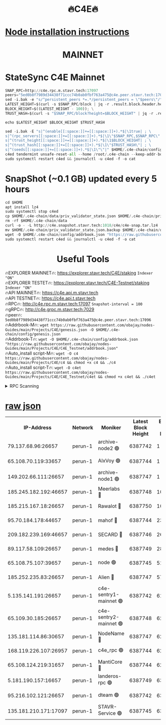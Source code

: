<h1 align="center"> 🔥C4E🔥</h1>

[Node installation instructions](https://github.com/obajay/nodes-Guides/tree/main/Projects/C4E)
=

<h1 align="center"> MAINNET</h1>

# StateSync C4E Mainnet
```python
SNAP_RPC=http://c4e.rpc.m.stavr.tech:17097
peers="5ed0b8f7989d34438f71ccc74b0ab0fbf763a475@c4e.peer.stavr.tech:17096"
sed -i.bak -e "s/^persistent_peers *=.*/persistent_peers = \"$peers\"/" $HOME/.c4e-chain/config/config.toml
LATEST_HEIGHT=$(curl -s $SNAP_RPC/block | jq -r .result.block.header.height); \
BLOCK_HEIGHT=$((LATEST_HEIGHT - 100)); \
TRUST_HASH=$(curl -s "$SNAP_RPC/block?height=$BLOCK_HEIGHT" | jq -r .result.block_id.hash)

echo $LATEST_HEIGHT $BLOCK_HEIGHT $TRUST_HASH

sed -i.bak -E "s|^(enable[[:space:]]+=[[:space:]]+).*$|\1true| ; \
s|^(rpc_servers[[:space:]]+=[[:space:]]+).*$|\1\"$SNAP_RPC,$SNAP_RPC\"| ; \
s|^(trust_height[[:space:]]+=[[:space:]]+).*$|\1$BLOCK_HEIGHT| ; \
s|^(trust_hash[[:space:]]+=[[:space:]]+).*$|\1\"$TRUST_HASH\"| ; \
s|^(seeds[[:space:]]+=[[:space:]]+).*$|\1\"\"|" $HOME/.c4e-chain/config/config.toml
c4ed tendermint unsafe-reset-all --home /root/.c4e-chain --keep-addr-book
sudo systemctl restart c4ed && journalctl -u c4ed -f -o cat
```
# SnapShot (~0.1 GB) updated every 5 hours
```python
cd $HOME
apt install lz4
sudo systemctl stop c4ed
cp $HOME/.c4e-chain/data/priv_validator_state.json $HOME/.c4e-chain/priv_validator_state.json.backup
rm -rf $HOME/.c4e-chain/data
curl -o - -L http://c4e.snapshot.stavr.tech:1018/c4e/c4e-snap.tar.lz4 | lz4 -c -d - | tar -x -C $HOME/.c4e-chain --strip-components 2
mv $HOME/.c4e-chain/priv_validator_state.json.backup $HOME/.c4e-chain/data/priv_validator_state.json
wget -O $HOME/.c4e-chain/config/addrbook.json "https://raw.githubusercontent.com/obajay/nodes-Guides/main/Projects/C4E/addrbook.json"
sudo systemctl restart c4ed && journalctl -u c4ed -f -o cat
```
 <h1 align="center"> Useful Tools</h1>

🔥EXPLORER MAINNET🔥:  https://explorer.stavr.tech/C4E/staking            `Indexer "ON"` \
🔥EXPLORER TESTET🔥:   https://explorer.stavr.tech/C4E-Testnet/staking     `Indexer "ON"` \
🔥API MAINNET🔥:       https://c4e.api.m.stavr.tech \
🔥API TESTNET🔥:       https://c4e.api.t.stavr.tech \
🔥RPC🔥:               http://c4e.rpc.m.stavr.tech:17097                  `Snapshot-interval = 100` \
🔥gRPC🔥:              http://c4e.grpc.m.stavr.tech:7029 \
🔥peer🔥:              `5ed0b8f7989d34438f71ccc74b0ab0fbf763a475@c4e.peer.stavr.tech:17096` \
🔥Addrbook-M🔥:    ```wget https://raw.githubusercontent.com/obajay/nodes-Guides/main/Projects/C4E/genesis.json -O $HOME/.c4e-chain/config/genesis.json``` \
🔥Addrbook-T🔥:    ```wget -O $HOME/.c4e-chain/config/addrbook.json "https://raw.githubusercontent.com/obajay/nodes-Guides/main/Projects/C4E/C4E_Testnet/addrbook.json"``` \
🔥Auto_install script-M🔥: ```wget -O c4 https://raw.githubusercontent.com/obajay/nodes-Guides/main/Projects/C4E/c4 && chmod +x c4 && ./c4``` \
🔥Auto_install script-T🔥: ```wget -O c4et https://raw.githubusercontent.com/obajay/nodes-Guides/main/Projects/C4E/C4E_Testnet/c4et && chmod +x c4et && ./c4et```




<details>
<summary>RPC Scanning</summary>

<h2 align="center"> We scan nodes in real time every 4 hours. And we provide the final result of RPC endpoints.
We cannot influence the operation of these nodes in any way. </h2>


```python
If Voting Power is higher than 0 --> then the Node is a validator of the network and may be subject to attack and be a potential threat to the chain.
```
```python
We marked such validators with a red symbol
```

</details>

[raw json](https://rpc-check.c4e.stavr.tech/c4e/rpc-c4e-result.json)
=



<table><tr><th>IP-Address</th><th>Network</th><th>Moniker</th><th>Latest Block Height</th><th>Earliest Block Height</th><th>Catching Up</th><th>Tx Index</th><th>Voting Power</th><th>Scan Time</th></tr><tr><td>79.137.68.96:26657</td><td>perun-1</td><td>archive-node2 🟢</td><td>6387742</td><td>1</td><td>False</td><td>on</td><td>0</td><td>2023-12-21T18:41:58.128250715UTC</td></tr><tr><td>65.108.70.119:33657</td><td>perun-1</td><td>AlxVoy 🟢</td><td>6387744</td><td>1</td><td>False</td><td>on</td><td>0</td><td>2023-12-21T18:42:11.964238875UTC</td></tr><tr><td>149.202.66.111:26657</td><td>perun-1</td><td>archive-node1 🟢</td><td>6387747</td><td>1</td><td>False</td><td>on</td><td>0</td><td>2023-12-21T18:42:27.592195502UTC</td></tr><tr><td>185.245.182.192:46657</td><td>perun-1</td><td>Meerlabs 🔴</td><td>6387748</td><td>1051501</td><td>False</td><td>on</td><td>493550</td><td>2023-12-21T18:42:33.285495315UTC</td></tr><tr><td>185.215.167.18:26657</td><td>perun-1</td><td>Rawalot 🔴</td><td>6387750</td><td>1090501</td><td>False</td><td>on</td><td>579034</td><td>2023-12-21T18:42:44.471418485UTC</td></tr><tr><td>95.70.184.178:44657</td><td>perun-1</td><td>mahof 🔴</td><td>6387744</td><td>2342001</td><td>False</td><td>off</td><td>1357006</td><td>2023-12-21T18:42:11.519131486UTC</td></tr><tr><td>209.182.239.169:46657</td><td>perun-1</td><td>SECARD 🔴</td><td>6387746</td><td>2616101</td><td>False</td><td>off</td><td>675729</td><td>2023-12-21T18:42:25.211499662UTC</td></tr><tr><td>89.117.58.109:26657</td><td>perun-1</td><td>medes 🔴</td><td>6387749</td><td>2826001</td><td>False</td><td>off</td><td>471345</td><td>2023-12-21T18:42:39.700514432UTC</td></tr><tr><td>65.108.75.107:39657</td><td>perun-1</td><td>node 🟢</td><td>6387745</td><td>5198801</td><td>False</td><td>on</td><td>0</td><td>2023-12-21T18:42:14.359167124UTC</td></tr><tr><td>185.252.235.83:26657</td><td>perun-1</td><td>Alien 🔴</td><td>6387747</td><td>5736001</td><td>False</td><td>on</td><td>380508</td><td>2023-12-21T18:42:28.281656624UTC</td></tr><tr><td>5.135.141.191:26657</td><td>perun-1</td><td>c4e-sentry1-mainnet 🟢</td><td>6387742</td><td>6198001</td><td>False</td><td>on</td><td>0</td><td>2023-12-21T18:41:57.491520525UTC</td></tr><tr><td>65.109.30.185:26657</td><td>perun-1</td><td>c4e-sentry2-mainnet 🟢</td><td>6387748</td><td>6238301</td><td>False</td><td>on</td><td>0</td><td>2023-12-21T18:42:32.857208064UTC</td></tr><tr><td>135.181.114.86:30657</td><td>perun-1</td><td>NodeName 🔴</td><td>6387747</td><td>6284301</td><td>False</td><td>off</td><td>333717</td><td>2023-12-21T18:42:27.922144480UTC</td></tr><tr><td>168.119.226.107:26957</td><td>perun-1</td><td>c4e_rpc 🟢</td><td>6387744</td><td>6287743</td><td>False</td><td>on</td><td>0</td><td>2023-12-21T18:42:06.629086428UTC</td></tr><tr><td>65.108.124.219:31657</td><td>perun-1</td><td>MantiCore 🔴</td><td>6387744</td><td>6287744</td><td>False</td><td>off</td><td>837715</td><td>2023-12-21T18:42:11.069484577UTC</td></tr><tr><td>5.181.190.157:16657</td><td>perun-1</td><td>landeros-rpc 🟢</td><td>6387749</td><td>6378001</td><td>False</td><td>on</td><td>0</td><td>2023-12-21T18:42:44.172310877UTC</td></tr><tr><td>95.216.102.121:26657</td><td>perun-1</td><td>dteam 🟢</td><td>6387742</td><td>6382501</td><td>False</td><td>on</td><td>0</td><td>2023-12-21T18:41:57.804433847UTC</td></tr><tr><td>135.181.210.171:17097</td><td>perun-1</td><td>STAVR-Service 🟢</td><td>6387745</td><td>6384001</td><td>False</td><td>on</td><td>0</td><td>2023-12-21T18:42:16.739179058UTC</td></tr></table>

